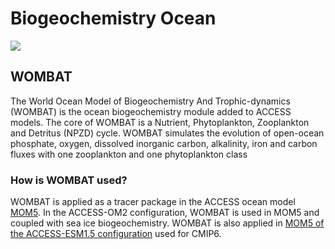# <div class="highlight-bg"> Biogeochemistry Ocean </div>

<!-- {% include "call_contribute.md" %} -->

<!-- ![BGC Ocean Component Logo](../../assets/component-logos/components-without-titles/ACCESS icon BGC OCEAN.png){align=right width=40%} -->

<img src = "../../../assets/component-logos/component-maps/bgc-ocean-component-map.png" class="white-img-bg"></img>

## <div class="center-icons"> WOMBAT  </div>

The World Ocean Model of Biogeochemistry And Trophic-dynamics (WOMBAT) is the ocean biogeochemistry module added to ACCESS models. The core of WOMBAT is a Nutrient, Phytoplankton, Zooplankton and Detritus (NPZD) cycle. WOMBAT simulates the evolution of open-ocean phosphate, oxygen, dissolved inorganic carbon, alkalinity, iron and carbon fluxes with one zooplankton and one phytoplankton class

### How is WOMBAT used?
WOMBAT is applied as a tracer package in the ACCESS ocean model [MOM5][mom5-github]. In the ACCESS-OM2 configuration, WOMBAT is used in MOM5 and coupled with sea ice biogeochemistry. WOMBAT is also applied in [MOM5 of the ACCESS-ESM1.5 configuration][MOM5-esm-code]  used for CMIP6.

[mom5-github]: https://github.com/mom-ocean/MOM5
[MOM5-esm-code]: https://github.com/COSIMA/ACCESS-ESM1.5-MOM5
